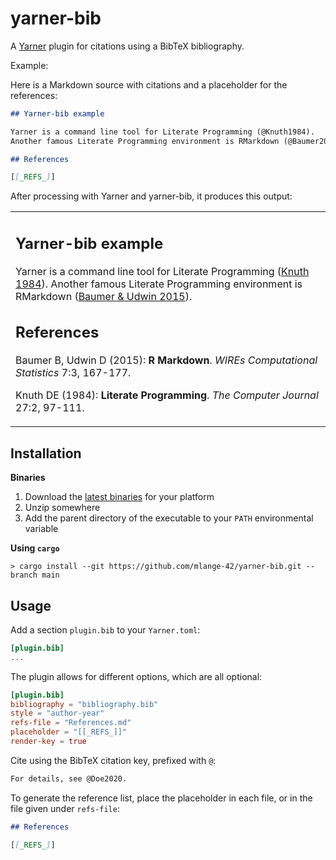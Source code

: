 # yarner-bib

A [Yarner](https://github.com/mlange-42/yarner) plugin for citations using a BibTeX bibliography.

Example:

Here is a Markdown source with citations and a placeholder for the references:

```markdown
## Yarner-bib example

Yarner is a command line tool for Literate Programming (@Knuth1984).
Another famous Literate Programming environment is RMarkdown (@Baumer2015).

## References

[[_REFS_]]
```

After processing with Yarner and yarner-bib, it produces this output:

<table><tr><td>

## Yarner-bib example

Yarner is a command line tool for Literate Programming ([Knuth 1984](#cite-ref-Knuth1984)). Another famous Literate Programming environment is RMarkdown ([Baumer & Udwin 2015](#cite-ref-Baumer2015)).

## References

<a name="cite-ref-Baumer2015" id="cite-ref-Baumer2015"></a>Baumer B, Udwin D (2015): **R Markdown**. *WIREs Computational Statistics* 7:3, 167-177.

<a name="cite-ref-Knuth1984" id="cite-ref-Knuth1984"></a>Knuth DE (1984): **Literate Programming**. *The Computer Journal* 27:2, 97-111.
</td></tr></table>

## Installation

**Binaries**

1. Download the [latest binaries](https://github.com/mlange-42/yarner-bib/releases) for your platform
2. Unzip somewhere
3. Add the parent directory of the executable to your `PATH` environmental variable

**Using `cargo`**

```
> cargo install --git https://github.com/mlange-42/yarner-bib.git --branch main
```

## Usage

Add a section `plugin.bib` to your `Yarner.toml`:

```toml
[plugin.bib]
...
```

The plugin allows for different options, which are all optional:

```toml
[plugin.bib]
bibliography = "bibliography.bib"
style = "author-year"
refs-file = "References.md"
placeholder = "[[_REFS_]]"
render-key = true
```

Cite using the BibTeX citation key, prefixed with `@`:

```markdown
For details, see @Doe2020.
```

To generate the reference list, place the placeholder in each file, or in the file given under `refs-file`:

```markdown
## References

[[_REFS_]]
```
